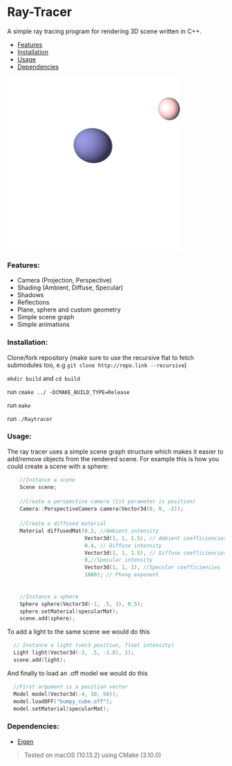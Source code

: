 # Ray-Tracer
A simple ray tracing program for rendering 3D scene written in C++.
- [Features](#features)
- [Installation](#installation)
- [Usage](#usage)
- [Dependencies](#dependencies)

![Final Image](https://github.com/juniorxsound/Ray-Tracer/blob/master/resources/2.png)


### Features:
- Camera (Projection, Perspective)
- Shading (Ambient, Diffuse, Specular)
- Shadows
- Reflections
- Plane, sphere and custom geometry
- Simple scene graph
- Simple animations

### Installation:

Clone/fork repository (make sure to use the recursive flat to fetch submodules too, e.g ```git clone http://repo.link --recursive```)

```mkdir build``` and ```cd build```

run ```cmake ../ -DCMAKE_BUILD_TYPE=Release```

run ```make```

run ```./Raytracer```

### Usage:

The ray tracer uses a simple scene graph structure which makes it easier to add/remove objects from the rendered scene. For example this is how you could create a scene with a sphere:
```cpp
    //Instance a scene
    Scene scene;
  
    //Create a perspective camera (1st parameter is position)
    Camera::PerspectiveCamera camera(Vector3d(0, 0, -2));
  
    //Create a diffused material
    Material diffusedMat(0.2, //Ambient intensity
                         Vector3d(1, 1, 1.5), // Ambient coefficiencies
                         0.4, // Diffuse intensity
                         Vector3d(1, 1, 1.5), // Diffuse coefficiencies
                         0,//Specular intensity
                         Vector3d(1, 1, 1), //Specular coefficiencies
                         1000); // Phong exponent

    
    //Instance a sphere
    Sphere sphere(Vector3d(-1, .5, 3), 0.5);
    sphere.setMaterial(specularMat);
    scene.add(sphere);
```
To add a light to the same scene we would do this
```cpp
  // Instance a light (vec3 position, float intensity)
  Light light(Vector3d(-3, .5, -1.8), 1);
  scene.add(light);
```
And finally to load an .off model we would do this
```cpp
  //First argument is a position vector
  Model model(Vector3d(-4, 10, 50));
  model.loadOFF("bumpy_cube.off");
  model.setMaterial(specularMat);
```

### Dependencies:
- [Eigen](https://github.com/libigl/eigen)

> Tested on macOS (10.13.2) using CMake (3.10.0)

